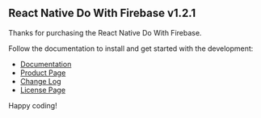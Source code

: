 ## React Native Do With Firebase v1.2.1

Thanks for purchasing the React Native Do With Firebase.

Follow the documentation to install and get started with the development:

-   [Documentation](https://wcandillon.github.io/react-native-do-firebase-documentation/)
-   [Product Page](https://market.nativebase.io/view/react-native-do-with-firebase)
-	[Change Log](https://wcandillon.github.io/react-native-do-firebase-documentation/Changelog.html)
-	[License Page](https://market.nativebase.io/licenses)

Happy coding!
